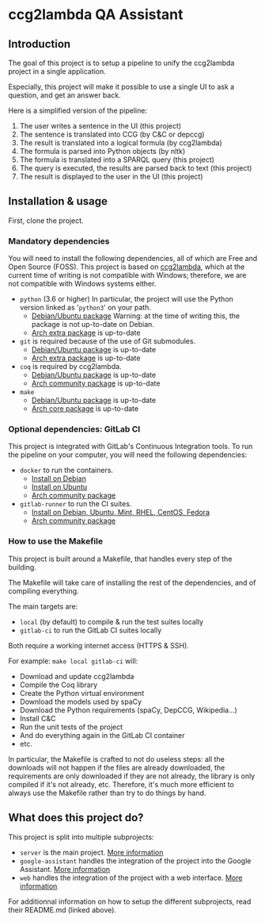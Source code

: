 # ccg2lambda QA Assistant

## Introduction

The goal of this project is to setup a pipeline to unify the ccg2lambda project in a single application.

Especially, this project will make it possible to use a single UI to ask a question, and get an answer back.

Here is a simplified version of the pipeline:

 1. The user writes a sentence in the UI (this project)
 1. The sentence is translated into CCG (by C&C or depccg)
 1. The result is translated into a logical formula (by ccg2lambda)
 1. The formula is parsed into Python objects (by nltk)
 1. The formula is translated into a SPARQL query (this project)
 1. The query is executed, the results are parsed back to text (this project)
 1. The result is displayed to the user in the UI (this project)

## Installation & usage

First, clone the project.

### Mandatory dependencies

You will need to install the following dependencies, all of which are Free and Open Source (FOSS). This project is based on [ccg2lambda](https://github.com/mynlp/ccg2lambda), which at the current time of writing is not compatible with Windows; therefore, we are not compatible with Windows systems either.

 - `python` (3.6 or higher) In particular, the project will use the Python version linked as '`python3`' on your path.
   - [Debian/Ubuntu package](https://packages.debian.org/stable/python3) Warning: at the time of writing this, the package is not up-to-date on Debian.
   - [Arch extra package](https://www.archlinux.org/packages/extra/x86_64/python/) is up-to-date
 - `git` is required because of the use of Git submodules.
   - [Debian/Ubuntu package](https://packages.debian.org/stable/git) is up-to-date
   - [Arch extra package](https://www.archlinux.org/packages/extra/x86_64/git/) is up-to-date
 - `coq` is required by ccg2lambda.
   - [Debian/Ubuntu package](https://packages.debian.org/stable/coq) is up-to-date
   - [Arch community package](https://www.archlinux.org/packages/community/x86_64/coq/) is up-to-date
 - `make`
   - [Debian/Ubuntu package](https://packages.debian.org/stable/make) is up-to-date
   - [Arch core package](https://www.archlinux.org/packages/core/x86_64/make/) is up-to-date

### Optional dependencies: GitLab CI

This project is integrated with GitLab's Continuous Integration tools. To run the pipeline on your computer, you will need the following dependencies:

 - `docker` to run the containers.
   - [Install on Debian](hhttps://docs.docker.com/install/linux/docker-ce/debian/#install-docker-ce)
   - [Install on Ubuntu](https://docs.docker.com/install/linux/docker-ce/ubuntu/#install-docker-ce)
   - [Arch community package](https://www.archlinux.org/packages/community/x86_64/docker/)
 - `gitlab-runner` to run the CI suites.
   - [Install on Debian, Ubuntu, Mint, RHEL, CentOS, Fedora](https://docs.gitlab.com/runner/install/linux-repository.html#installing-the-runner)
   - [Arch community package](https://www.archlinux.org/packages/community/x86_64/gitlab-runner/)

### How to use the Makefile

This project is built around a Makefile, that handles every step of the building.

The Makefile will take care of installing the rest of the dependencies, and of compiling everything.

The main targets are:

 - `local` (by default) to compile & run the test suites locally
 - `gitlab-ci` to run the GitLab CI suites locally

Both require a working internet access (HTTPS & SSH).

For example: `make local gitlab-ci` will:
 - Download and update ccg2lambda
 - Compile the Coq library
 - Create the Python virtual environment
 - Download the models used by spaCy
 - Download the Python requirements (spaCy, DepCCG, Wikipedia...)
 - Install C&C
 - Run the unit tests of the project
 - And do everything again in the GitLab CI container
 - etc.

In particular, the Makefile is crafted to not do useless steps: all the downloads will not happen if the files are already downloaded, the requirements are only downloaded if they are not already, the library is only compiled if it's not already, etc. Therefore, it's much more efficient to always use the Makefile rather than try to do things by hand.

## What does this project do?

This project is split into multiple subprojects:

 - `server` is the main project. [More information](server/README.md)
 - `google-assistant` handles the integration of the project into the Google Assistant. [More information](google-assistant/README.md)
 - `web` handles the integration of the project with a web interface. [More information](web/README.md)

For additionnal information on how to setup the different subprojects, read their README.md (linked above).
